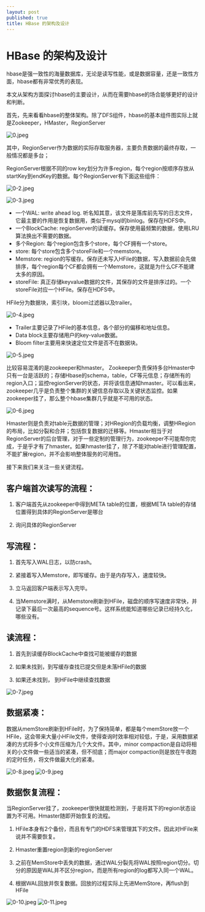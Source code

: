 ```yaml
---
layout: post
published: true
title: HBase 的架构及设计
---
```

# HBase 的架构及设计

hbase是强一致性的海量数据库，无论是读写性能，或是数据容量，还是一致性方面，hbase都有非常优秀的表现。

本文从架构方面探讨hbase的主要设计，从而在需要hbase的场合能够更好的设计和判断。


首先，先来看看hbase的整体架构。除了DFS组件，hbase的基本组件图实际上就是Zookeeper，HMaster，RegionServer

![0.jpeg]({{site.baseurl}}/img/0.jpeg)


其中，RegionServer作为数据的实际存取服务器，主要负责数据的最终存取，一般情况都是多台；

RegionServer根据不同的row key划分为许多region，每个region按顺序存放从startKey到endKey的数据。每个RegionServer有下面这些组件：

![0-2.jpeg]({{site.baseurl}}/img/0-2.jpeg)

![0-3.jpeg]({{site.baseurl}}/img/0-3.jpeg)


- 一个WAL: write ahead log. 听名知其意，该文件是落库前先写的日志文件，它最主要的作用是恢复数据用，类似于mysql的binlog。保存在HDFS中。
- 一个BlockCache: regionServer的读缓存。保存使用最频繁的数据，使用LRU算法换出不需要的数据。
- 多个Region: 每个region包含多个store，每个CF拥有一个store。
- store: 每个store包含多个storeFile和一个memstore。
- Memstore: region的写缓存。保存还未写入HFile的数据，写入数据前会先做排序，每个region每个CF都会拥有一个Memstore，这就是为什么CF不能建太多的原因。
- storeFile: 真正存储keyvalue数据的文件，其保存的文件是排序过的。一个storeFile对应一个HFile。保存在HDFS中。




HFile分为数据块，索引块，bloom过滤器以及trailer。

![0-4.jpeg]({{site.baseurl}}/img/0-4.jpeg)


- Trailer主要记录了HFile的基本信息，各个部分的偏移和地址信息。
- Data block主要存储用户的key-value数据。
- Bloom filter主要用来快速定位文件是否不在数据块。


![0-5.jpeg]({{site.baseurl}}/img/0-5.jpeg)

比较容易混淆的是zookeeper和hmaster。
Zookeeper负责保持多台Hmaster中只有一台是活跃的；存储Hbase的schema，table，CF等元信息；存储所有的region入口；监控regionServer的状态，并将该信息通知hmaster。可以看出来，zookeeper几乎是负责整个集群的关键信息存取以及关键状态监控。如果zookeeper挂了，那么整个hbase集群几乎就是不可用的状态。

![0-6.jpeg]({{site.baseurl}}/img/0-6.jpeg)

Hmaster则是负责对table元数据的管理；对HRegion的负载均衡，调整HRegion的布局，比如分裂和合并；包括恢复数据的迁移等。Hmaster相当于对RegionServer的后台管理，对于一些定制的管理行为，zookeeper不可能帮你完成，于是乎才有了hmaster。如果hmaster挂了，除了不能对table进行管理配置，不能扩展region，并不会影响整体服务的可用性。

接下来我们来关注一些关键流程。

## 客户端首次读写的流程：

1. 客户端首先从zookeeper中得到META table的位置，根据META table的存储位置得到具体的RegionServer是哪台

2. 询问具体的RegionServer

## 写流程：

1. 首先写入WAL日志，以防crash。

2. 紧接着写入Memstore，即写缓存。由于是内存写入，速度较快。

3. 立马返回客户端表示写入完毕。

4. 当Memstore满时，从Memstore刷新到HFile，磁盘的顺序写速度非常快，并记录下最后一次最高的sequence号。这样系统能知道哪些记录已经持久化，哪些没有。

## 读流程：

1. 首先到读缓存BlockCache中查找可能被缓存的数据

2. 如果未找到，到写缓存查找已提交但是未落HFile的数据

3. 如果还未找到， 到HFile中继续查找数据

![0-7.jpeg]({{site.baseurl}}/img/0-7.jpeg)


## 数据紧凑：

数据从memStore刷新到HFile时，为了保持简单，都是每个memStore放一个HFile，这会带来大量小HFile文件，使得查询时效率相对较低，于是，采用数据紧凑的方式将多个小文件压缩为几个大文件。其中，minor compaction是自动将相关的小文件做一些适当的紧凑，但不彻底；而major compaction则是放在午夜跑的定时任务，将文件做最大化的紧凑。

![0-8.jpeg]({{site.baseurl}}/img/0-8.jpeg)
![0-9.jpeg]({{site.baseurl}}/img/0-9.jpeg)


## 数据恢复流程：

当RegionServer挂了，zookeeper很快就能检测到，于是将其下的region状态设置为不可用。Hmaster随即开始恢复的流程。

1. HFile本身有2个备份，而且有专门的HDFS来管理其下的文件。因此对HFile来说并不需要恢复。

2. Hmaster重置region到新的regionServer

3. 之前在MemStore中丢失的数据，通过WAL分裂先将WAL按照region切分。切分的原因是WAL并不区分region，而是所有region的log都写入同一个WAL。

4. 根据WAL回放并恢复数据。回放的过程实际上先进MemStore，再flush到HFile

![0-10.jpeg]({{site.baseurl}}/img/0-10.jpeg)
![0-11.jpeg]({{site.baseurl}}/img/0-11.jpeg)
